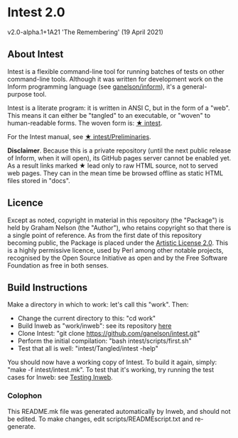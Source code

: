 # Intest 2.0

v2.0-alpha.1+1A21 'The Remembering' (19 April 2021)

## About Intest

Intest is a flexible command-line tool for running batches of tests on other
command-line tools. Although it was written for development work on the Inform
programming language (see [ganelson/inform](https://github.com/ganelson/inform)),
it's a general-purpose tool.

Intest is a literate program: it is written in ANSI C, but in the form of
a "web". This means it can either be "tangled" to an executable, or "woven"
to human-readable forms. The woven form is: [&#9733;&nbsp;intest](docs/intest/index.html).

For the Intest manual, see [&#9733;&nbsp;intest/Preliminaries](docs/intest/M-iti).

__Disclaimer__. Because this is a private repository (until the next public
release of Inform, when it will open), its GitHub pages server cannot be
enabled yet. As a result links marked &#9733; lead only to raw HTML
source, not to served web pages. They can in the mean time be browsed offline
as static HTML files stored in "docs".

## Licence

Except as noted, copyright in material in this repository (the "Package") is
held by Graham Nelson (the "Author"), who retains copyright so that there is
a single point of reference. As from the first date of this repository
becoming public, the Package is placed under the [Artistic License 2.0](https://opensource.org/licenses/Artistic-2.0).
This is a highly permissive licence, used by Perl among other notable projects,
recognised by the Open Source Initiative as open and by the Free Software
Foundation as free in both senses.

## Build Instructions

Make a directory in which to work: let's call this "work". Then:

* Change the current directory to this: "cd work"
* Build Inweb as "work/inweb": see its repository [here](https://github.com/ganelson/inweb)
* Clone Intest: "git clone https://github.com/ganelson/intest.git"
* Perform the initial compilation: "bash intest/scripts/first.sh"
* Test that all is well: "intest/Tangled/intest -help"

You should now have a working copy of Intest. To build it again, simply:
"make -f intest/intest.mk". To test that it's working, try running the test
cases for Inweb: see [Testing Inweb](https://github.com/ganelson/inweb).

### Colophon

This README.mk file was generated automatically by Inweb, and should not
be edited. To make changes, edit scripts/READMEscript.txt and re-generate.

